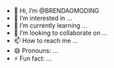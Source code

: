 - 👋 Hi, I’m @BRENDAOMODING
- 👀 I’m interested in ...
- 🌱 I’m currently learning ...
- 💞️ I’m looking to collaborate on ...
- 📫 How to reach me ...
- 😄 Pronouns: ...
- ⚡ Fun fact: ...

<!---
BRENDAOMODING/BRENDAOMODING is a ✨ special ✨ repository because its `README.md` (this file) appears on your GitHub profile.
You can click the Preview link to take a look at your changes.
--->
